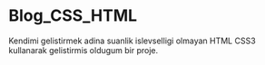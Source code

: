 # Blog_CSS_HTML

Kendimi gelistirmek adina suanlik islevselligi olmayan 
HTML CSS3 kullanarak gelistirmis oldugum bir proje.
